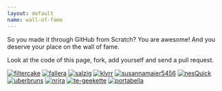 ```yaml
---
layout: default
name: wall-of-fame
---
```


So you made it through GitHub from Scratch? You are awesome! And you deserve your place on the wall of fame.

Look at the code of this page, fork, add yourself and send a pull request.

[![filtercake](https://identicons.github.com/filtercake.png)](http://filtercake.github.io)
[![fallera](https://identicons.github.com/fallera.png)](http://fallera.github.io)
[![salzig](https://identicons.github.com/salzig.png)](http://salzig.github.io)
[![klyrr](https://identicons.github.com/klyrr.png)](http://klyrr.github.io)
[![susannamaier5456](https://identicons.github.com/susannamaier5456.png)](http://susannamaier5456.github.io/)
[![nesQuick](https://identicons.github.com/nesQuick.png)](http://nesQuick.github.io)
[![uberbruns](https://identicons.github.com/uberbruns.png)](http://uberbruns.github.io)
[![nrjra](https://identicons.github.com/nrjra.png)](http://nrjra.github.io)
[![te-geekette](https://identicons.github.com/te-geekette.png)](http://te-geekette.github.io)
[![portabella](https://identicons.github.com/portabella.png)](http://portabella.github.io)
